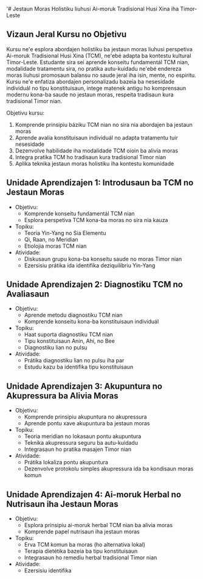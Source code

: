 '# Jestaun Moras Holistiku liuhusi Ai-moruk Tradisional Husi Xina iha Timor-Leste

## Vizaun Jeral Kursu no Objetivu

Kursu ne'e esplora abordajen holistiku ba jestaun moras liuhusi perspetiva Ai-moruk Tradisional Husi Xina (TCM), ne'ebé adapta ba kontestu kultural Timor-Leste. Estudante sira sei aprende konseitu fundamentál TCM nian, modalidade tratamentu sira, no pratika autu-kuidadu ne'ebé endereza moras liuhusi promosaun balansu no saude jeral iha isin, mente, no espiritu. Kursu ne'e enfatiza abordajen personalizadu bazeia ba nesesidade individuál no tipu konstituisaun, intege matenek antigu ho komprensaun modernu kona-ba saude no jestaun moras, respeita tradisaun kura tradisional Timor nian.

Objetivu kursu:
1. Komprende prinsipiu báziku TCM nian no sira nia abordajen ba jestaun moras
2. Aprende avalia konstituisaun individuál no adapta tratamentu tuir nesesidade
3. Dezenvolve habilidade iha modalidade TCM oioin ba alivia moras
4. Integra pratika TCM ho tradisaun kura tradisional Timor nian
5. Aplika teknika jestaun moras holistiku iha kontestu komunidade

## Unidade Aprendizajen 1: Introdusaun ba TCM no Jestaun Moras
- Objetivu:
  * Komprende konseitu fundamentál TCM nian
  * Esplora perspetiva TCM kona-ba moras no sira nia kauza
- Topiku:
  * Teoria Yin-Yang no Sia Elementu
  * Qi, Raan, no Meridian
  * Etiolojia moras TCM nian
- Atividade:
  * Diskusaun grupu kona-ba konseitu saude no moras Timor nian
  * Ezersisiu prátika ida identifika deziquilíbriu Yin-Yang

## Unidade Aprendizajen 2: Diagnostiku TCM no Avaliasaun
- Objetivu:
  * Aprende metodu diagnostiku TCM nian
  * Komprende konseitu kona-ba konstituisaun individuál
- Topiku:
  * Haat suporta diagnostiku TCM nian
  * Tipu konstituisaun Anin, Ahi, no Bee
  * Diagnostiku lian no pulsu
- Atividade:
  * Prátika diagnostiku lian no pulsu iha par
  * Estudu kazu ba identifika tipu konstituisaun

## Unidade Aprendizajen 3: Akupuntura no Akupressura ba Alivia Moras
- Objetivu:
  * Komprende prinsipiu akupuntura no akupressura
  * Aprende pontu xave akupuntura ba jestaun moras
- Topiku:
  * Teoria meridian no lokasaun pontu akupuntura
  * Teknika akupressura seguru ba autu-kuidadu
  * Integrasaun ho pratika masajen Timor nian
- Atividade:
  * Prátika lokaliza pontu akupuntura
  * Dezenvolve protokolu simples akupressura ida ba kondisaun moras komun

## Unidade Aprendizajen 4: Ai-moruk Herbal no Nutrisaun iha Jestaun Moras
- Objetivu:
  * Esplora prinsipiu ai-moruk herbal TCM nian ba alivia moras
  * Komprende papel nutrisaun iha jestaun moras
- Topiku:
  * Erva TCM komun ba moras (ho alternativa lokal)
  * Terapia dietétika bazeia ba tipu konstituisaun
  * Integrasaun ho remediu herbal tradisional Timor nian
- Atividade:
  * Ezersisiu identifika